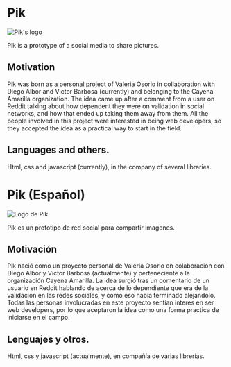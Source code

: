# Pik
![Pik's logo](https://github.com/cayena-amarilla/pik/blob/master/Media/piklogo.png)

Pik is a prototype of a social media to share pictures.

## Motivation
Pik was born as a personal project of Valeria Osorio in collaboration with Diego Albor and Victor Barbosa (currently) and belonging to the Cayena Amarilla organization. The idea came up after a comment from a user on Reddit talking about how dependent they were on validation in social networks, and how that ended up taking them away from them.
All the people involved in this project were interested in being web developers, so they accepted the idea as a practical way to start in the field.

## Languages ​​and others.
Html, css and javascript (currently), in the company of several libraries.

# Pik (Español)
![Logo de Pik](https://github.com/cayena-amarilla/pik/blob/master/Media/piklogo.png)

Pik es un prototipo de red social para compartir imagenes.

## Motivación
Pik nació como un proyecto personal de Valeria Osorio en colaboración con Diego Albor y Victor Barbosa (actualmente) y perteneciente a la organización Cayena Amarilla. La idea surgió tras un comentario de un usuario en Reddit hablando de acerca de lo dependiente que era de la validación en las redes sociales, y como eso había terminado alejandolo.
Todas las personas involucradas en este proyecto sentían interes en ser web developers, por lo que aceptaron la idea como una forma practica de iniciarse en el campo.

## Lenguajes y otros.
Html, css y javascript (actualmente), en compañía de varias librerías.